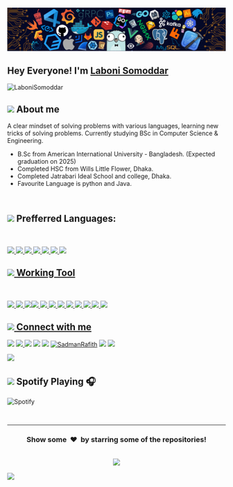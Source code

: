 <!--

-->


<p align="center"><img src="https://raw.githubusercontent.com/mdabusufian/MdAbuSufian/main/assets/header.png"></p>

 ##  Hey Everyone! I'm [Laboni Somoddar](https://github.com/LaboniSomoddar)
<p><img src="https://komarev.com/ghpvc/?username=LaboniSomoddar&label=Profile%20views&color=0e8bb4&style=flat" alt="LaboniSomoddar" /></p>
   
## <img src="https://www.pngmart.com/files/21/About-Me-PNG.png" width="50px"/> About me
A clear mindset of solving problems with various languages, learning new tricks of solving problems. Currently studying BSc in Computer Science & Engineering.
-	B.Sc from American International University - Bangladesh. (Expected graduation on 2025)
-	Completed HSC from Wills Little Flower, Dhaka.
-	Completed Jatrabari Ideal School and college, Dhaka.
-	Favourite Language is python and Java.

<br>
 
##  <img src="https://img.icons8.com/color/256/language.png" width="40px"/> Prefferred Languages:
  
<a href = "https://www.w3schools.com/c/c_intro.php"><img height="50" src="https://skillicons.dev/icons?i=c" /><img height = "50">
<a href = "https://www.w3schools.com/cpp/default.asp"><img height="50" src="https://skillicons.dev/icons?i=cpp"/>
 <img src="https://skillicons.dev/icons?i=cs" />
<a href = "https://www.javatpoint.com/java-tutorial"><img height="50" src="https://skillicons.dev/icons?i=java"/>
<a href = "https://www.w3schools.com/html/"><img height="50" src="https://skillicons.dev/icons?i=html"/>
  <img src="https://skillicons.dev/icons?i=css" />
<a href = "https://www.w3schools.com/sql/default.asp"><img height="50" src="https://img.icons8.com/color/256/mysql-logo.png"/>



## <img src="https://img.icons8.com/external-flaticons-lineal-color-flat-icons/256/external-ide-computer-science-flaticons-lineal-color-flat-icons.png" width="40px"/> Working Tool

<img height="50" src = "https://skillicons.dev/icons?i=vscode"><img height ="50"> 
<img height="50" src = "https://skillicons.dev/icons?i=visualstudio">
<img height="50" src = "https://img.icons8.com/color/256/code-blocks.png"><img height="50" src = "https://i0.wp.com/sybyl.com/wp-content/uploads/2019/11/Oracle-Logo-For-Website.png?ssl=1">
<img height="50" src = "https://img.icons8.com/fluency/256/notepad-plus-plus.png">
 <img height="50" src = "https://img.icons8.com/office/256/java-eclipse.png">
<img height="40" src = "https://encrypted-tbn0.gstatic.com/images?q=tbn:ANd9GcTM779y9inijGdrIxrsvXIFZ5S2c35LrhW9PlvoO8hK5JBYsrx-giqe8ZG3RjczcqPiojo&usqp=CAU">
<img height="50" src = "https://img.icons8.com/color/256/ms-word.png">
<img height="50" src = "https://img.icons8.com/color/256/ms-excel.png">
<img height="50" src = "https://img.icons8.com/color/256/ms-powerpoint--v1.png">
<img height="50" src = "https://img.icons8.com/fluency/256/microsoft-teams-2019.png">
<img height="50" src = "https://img.icons8.com/fluency/256/obs-studio.png"> 




  
  ## <img src="https://img.icons8.com/color/256/call-me-skin-type-1.png" width="30px"/> Connect with me 

<p align="left">
    <a href = "https://www.facebook.com/sadman.rafith.20/"><img src="https://img.icons8.com/arcade/256/facebook-new.png" width="42px"/></a>
    <a href = "https://www.instagram.com/sadman_rafith/?hl=en"><img src="https://img.icons8.com/color-glass/256/instagram-new.png"width="42px"/</a>
    <a href = "https://www.linkedin.com/in/sadman-rafith-597b451b7/"><img src="https://img.icons8.com/arcade/256/linkedin-circled.png" width="42px"/></a>
      <a href = "https://www.hackerrank.com/rafithsadman?hr_r=1"><img src = "https://img.icons8.com/external-tal-revivo-shadow-tal-revivo/256/external-hackerrank-is-a-technology-company-that-focuses-on-competitive-programming-logo-shadow-tal-revivo.png" width = "40px"/></a>
      <a href = "https://codeforces.com/profile/Rafith"><img src = "https://cdn.iconscout.com/icon/free/png-256/code-forces-3628695-3029920.png" width = "40px"/></a>
       <a href="https://www.codechef.com/users/rafithsadman" target="blank"><img src="https://img.icons8.com/ios-filled/256/codechef.png" alt="SadmanRafith" height="30" width="40" /></a>
       <a href = "https://stackoverflow.com/users/21132955/sadman-rafith"><img src = "https://img.icons8.com/external-tal-revivo-color-tal-revivo/256/external-stack-overflow-is-a-question-and-answer-site-for-professional-logo-color-tal-revivo.png" width = "40px"/></a>
      <a href = "https://auth.geeksforgeeks.org/user/sadmanrafith"><img src = "https://img.icons8.com/color/480/GeeksforGeeks.png" width = "40px"/></a>

  


![](https://github-readme-stats.vercel.app/api/top-langs/?username=SadmanRafith&theme=nord&hide_border=false&include_all_commits=true&count_private=true&layout=compact)
<br/>
       
 ## <img src="https://baypark.ca/wp-content/uploads/2020/02/spotify-logo-png-spotify-music-app-icon-1024.jpg" width="20px"/>  Spotify Playing 🎧

![Spotify](https://novatorem.vercel.app/api/spotify)

<br/>
 
 <hr>
  
<div align="center">
<h3 align="center">Show some &nbsp;❤️&nbsp; by starring some of the repositories!</h3>

<br>
<img src="https://media.giphy.com/media/jpVnC65DmYeyRL4LHS/giphy.gif" width="20%">
</div>
</p>
   <img src="https://imgur.com/rilHVxA.png"/> 
